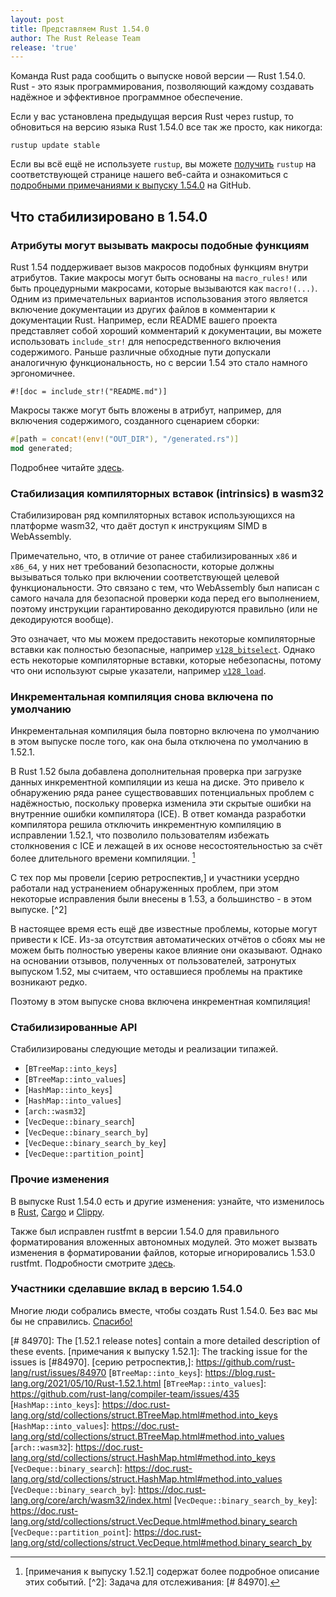 ```yaml
---
layout: post
title: Представляем Rust 1.54.0
author: The Rust Release Team
release: 'true'
---
```


Команда Rust рада сообщить о выпуске новой версии — Rust 1.54.0. Rust - это язык программирования, позволяющий каждому создавать надёжное и эффективное программное обеспечение.

Если у вас установлена предыдущая версия Rust через rustup, то обновиться на версию языка Rust 1.54.0 все так же просто, как никогда:

```console
rustup update stable
```

Если вы всё ещё не используете `rustup`, вы можете [получить] `rustup` на соответствующей странице нашего веб-сайта и ознакомиться с [подробными примечаниями к выпуску 1.54.0] на GitHub.

## Что стабилизировано в 1.54.0

### Атрибуты могут вызывать макросы подобные функциям

Rust 1.54 поддерживает вызов макросов подобных функциям внутри атрибутов. Такие макросы могут быть основаны на `macro_rules!` или быть процедурными макросами, которые вызываются как `macro!(...)`. Одним из примечательных вариантов использования этого является включение документации из других файлов в комментарии к документации Rust. Например, если README вашего проекта представляет собой хороший комментарий к документации, вы можете использовать `include_str!` для непосредственного включения содержимого. Раньше различные обходные пути допускали аналогичную функциональность, но с версии 1.54 это стало намного эргономичнее.

```rust=
#![doc = include_str!("README.md")]
```

Макросы также могут быть вложены в атрибут, например, для включения содержимого, созданного сценарием сборки:

```rust
#[path = concat!(env!("OUT_DIR"), "/generated.rs")]
mod generated;
```

Подробнее читайте [здесь](https://github.com/rust-lang/rust/pull/83366).

### Стабилизация компиляторных вставок (intrinsics) в wasm32

Стабилизирован ряд компиляторных вставок использующихся на платформе wasm32, что даёт доступ к инструкциям SIMD в WebAssembly.

Примечательно, что, в отличие от ранее стабилизированных `x86` и `x86_64`, у них нет требований безопасности, которые должны вызываться только при включении соответствующей целевой функциональности. Это связано с тем, что WebAssembly был написан с самого начала для безопасной проверки кода перед его выполнением, поэтому инструкции гарантированно декодируются правильно (или не декодируются вообще).

Это означает, что мы можем предоставить некоторые компиляторные вставки как полностью безопасные, например [`v128_bitselect`](https://doc.rust-lang.org/beta/core/arch/wasm32/fn.v128_bitselect.html). Однако есть некоторые компиляторные вставки, которые небезопасны, потому что они используют сырые указатели, например [`v128_load`](https://doc.rust-lang.org/beta/core/arch/wasm32/fn.v128_load.html).

### Инкрементальная компиляция снова включена по умолчанию

Инкрементальная компиляция была повторно включена по умолчанию в этом выпуске после того, как она была отключена по умолчанию в 1.52.1.

В Rust 1.52 была добавлена дополнительная проверка при загрузке данных инкрементной компиляции из кеша на диске. Это привело к обнаружению ряда ранее существовавших потенциальных проблем с надёжностью, поскольку проверка изменила эти скрытые ошибки на внутренние ошибки компилятора (ICE). В ответ команда разработки компилятора решила отключить инкрементную компиляцию в исправлении 1.52.1, что позволило пользователям избежать столкновения с ICE и лежащей в их основе несостоятельностью за счёт более длительного времени компиляции. [^1]

С тех пор мы провели [серию ретроспектив,] и участники усердно работали над устранением обнаруженных проблем, при этом некоторые исправления были внесены в 1.53, а большинство - в этом выпуске. [^2]

В настоящее время есть ещё две известные проблемы, которые могут привести к ICE. Из-за отсутствия автоматических отчётов о сбоях мы не можем быть полностью уверены какое влияние они оказывают. Однако на основании отзывов, полученных от пользователей, затронутых выпуском 1.52, мы считаем, что оставшиеся проблемы на практике возникают редко.

Поэтому в этом выпуске снова включена инкрементная компиляция!

[^1]: [примечания к выпуску 1.52.1] содержат более подробное описание этих событий. [^2]: Задача для отслеживания: [# 84970].

### Стабилизированные API

Стабилизированы следующие методы и реализации типажей.

- [`BTreeMap::into_keys`]
- [`BTreeMap::into_values`]
- [`HashMap::into_keys`]
- [`HashMap::into_values`]
- [`arch::wasm32`]
- [`VecDeque::binary_search`]
- [`VecDeque::binary_search_by`]
- [`VecDeque::binary_search_by_key`]
- [`VecDeque::partition_point`]

### Прочие изменения

В выпуске Rust 1.54.0 есть и другие изменения: узнайте, что изменилось в [Rust](https://github.com/rust-lang/rust/blob/master/RELEASES.md#version-1540-2021-07-29), [Cargo](https://github.com/rust-lang/cargo/blob/master/CHANGELOG.md#cargo-154-2021-07-29) и [Clippy](https://github.com/rust-lang/rust-clippy/blob/master/CHANGELOG.md#rust-154).

Также был исправлен rustfmt в версии 1.54.0 для правильного форматирования вложенных автономных модулей. Это может вызвать изменения в форматировании файлов, которые игнорировались 1.53.0 rustfmt. Подробности смотрите [здесь](https://github.com/rust-lang/rust/pull/86424).

### Участники сделавшие вклад в версию 1.54.0

Многие люди собрались вместе, чтобы создать Rust 1.54.0. Без вас мы бы не справились. [Спасибо!](https://thanks.rust-lang.org/rust/1.54.0/)


[получить]: https://www.rust-lang.org/install.html
[подробными примечаниями к выпуску 1.54.0]: https://github.com/rust-lang/rust/blob/master/RELEASES.md#version-1540-2021-07-29
[# 84970]: The [1.52.1 release notes] contain a more detailed description of these events.
[примечания к выпуску 1.52.1]: The tracking issue for the issues is [#84970].
[серию ретроспектив,]: https://github.com/rust-lang/rust/issues/84970
[`BTreeMap::into_keys`]: https://blog.rust-lang.org/2021/05/10/Rust-1.52.1.html
[`BTreeMap::into_values`]: https://github.com/rust-lang/compiler-team/issues/435
[`HashMap::into_keys`]: https://doc.rust-lang.org/std/collections/struct.BTreeMap.html#method.into_keys
[`HashMap::into_values`]: https://doc.rust-lang.org/std/collections/struct.BTreeMap.html#method.into_values
[`arch::wasm32`]: https://doc.rust-lang.org/std/collections/struct.HashMap.html#method.into_keys
[`VecDeque::binary_search`]: https://doc.rust-lang.org/std/collections/struct.HashMap.html#method.into_values
[`VecDeque::binary_search_by`]: https://doc.rust-lang.org/core/arch/wasm32/index.html
[`VecDeque::binary_search_by_key`]: https://doc.rust-lang.org/std/collections/struct.VecDeque.html#method.binary_search
[`VecDeque::partition_point`]: https://doc.rust-lang.org/std/collections/struct.VecDeque.html#method.binary_search_by
